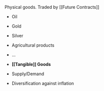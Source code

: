 Physical goods. Traded by [[Future Contracts]]
- Oil
- Gold
- Silver
- Agricultural products
- ...


- **[[Tangible]] Goods**
- Supply/Demand
- Diversification against inflation